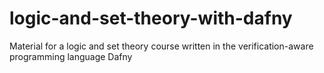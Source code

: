 # logic-and-set-theory-with-dafny
Material for a logic and set theory course written in the verification-aware programming language Dafny
